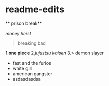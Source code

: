 # readme-edits

** prison break**

*money heist*

> breaking bad

1.**one piece**
2.*jujustsu kaisen*
3.> demon slayer

- fast and the furios
- white girl
- american gangster
- asdasdasdsa

  
